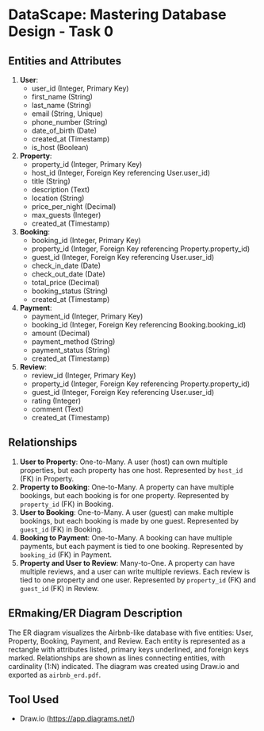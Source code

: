 # DataScape: Mastering Database Design - Task 0

## Entities and Attributes
1. **User**:
   - user_id (Integer, Primary Key)
   - first_name (String)
   - last_name (String)
   - email (String, Unique)
   - phone_number (String)
   - date_of_birth (Date)
   - created_at (Timestamp)
   - is_host (Boolean)
2. **Property**:
   - property_id (Integer, Primary Key)
   - host_id (Integer, Foreign Key referencing User.user_id)
   - title (String)
   - description (Text)
   - location (String)
   - price_per_night (Decimal)
   - max_guests (Integer)
   - created_at (Timestamp)
3. **Booking**:
   - booking_id (Integer, Primary Key)
   - property_id (Integer, Foreign Key referencing Property.property_id)
   - guest_id (Integer, Foreign Key referencing User.user_id)
   - check_in_date (Date)
   - check_out_date (Date)
   - total_price (Decimal)
   - booking_status (String)
   - created_at (Timestamp)
4. **Payment**:
   - payment_id (Integer, Primary Key)
   - booking_id (Integer, Foreign Key referencing Booking.booking_id)
   - amount (Decimal)
   - payment_method (String)
   - payment_status (String)
   - created_at (Timestamp)
5. **Review**:
   - review_id (Integer, Primary Key)
   - property_id (Integer, Foreign Key referencing Property.property_id)
   - guest_id (Integer, Foreign Key referencing User.user_id)
   - rating (Integer)
   - comment (Text)
   - created_at (Timestamp)

## Relationships
1. **User to Property**: One-to-Many. A user (host) can own multiple properties, but each property has one host. Represented by `host_id` (FK) in Property.
2. **Property to Booking**: One-to-Many. A property can have multiple bookings, but each booking is for one property. Represented by `property_id` (FK) in Booking.
3. **User to Booking**: One-to-Many. A user (guest) can make multiple bookings, but each booking is made by one guest. Represented by `guest_id` (FK) in Booking.
4. **Booking to Payment**: One-to-Many. A booking can have multiple payments, but each payment is tied to one booking. Represented by `booking_id` (FK) in Payment.
5. **Property and User to Review**: Many-to-One. A property can have multiple reviews, and a user can write multiple reviews. Each review is tied to one property and one user. Represented by `property_id` (FK) and `guest_id` (FK) in Review.

## ERmaking/ER Diagram Description
The ER diagram visualizes the Airbnb-like database with five entities: User, Property, Booking, Payment, and Review. Each entity is represented as a rectangle with attributes listed, primary keys underlined, and foreign keys marked. Relationships are shown as lines connecting entities, with cardinality (1:N) indicated. The diagram was created using Draw.io and exported as `airbnb_erd.pdf`.

## Tool Used
- Draw.io (https://app.diagrams.net/)
